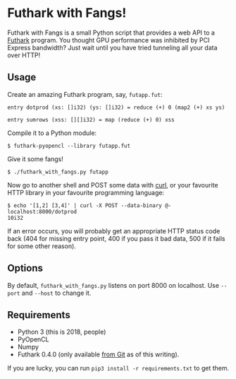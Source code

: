 # Futhark with Fangs!

Futhark with Fangs is a small Python script that provides a web API to
a [Futhark](https://futhark-lang.org) program.  You thought GPU
performance was inhibited by PCI Express bandwidth?  Just wait until
you have tried tunneling all your data over HTTP!

## Usage

Create an amazing Futhark program, say, `futapp.fut`:

```
entry dotprod (xs: []i32) (ys: []i32) = reduce (+) 0 (map2 (+) xs ys)

entry sumrows (xss: [][]i32) = map (reduce (+) 0) xss
```

Compile it to a Python module:

```
$ futhark-pyopencl --library futapp.fut
```

Give it some fangs!

```
$ ./futhark_with_fangs.py futapp
```

Now go to another shell and POST some data with
[curl](https://curl.haxx.se/), or your favourite HTTP library in your
favourite programming language:

```
$ echo '[1,2] [3,4]' | curl -X POST --data-binary @- localhost:8000/dotprod
10i32
```

If an error occurs, you will probably get an appropriate HTTP status
code back (404 for missing entry point, 400 if you pass it bad data,
500 if it fails for some other reason).

## Options

By default, `futhark_with_fangs.py` listens on port 8000 on localhost.
Use `--port` and ``--host`` to change it.

## Requirements

* Python 3 (this is 2018, people)
* PyOpenCL
* Numpy
* Futhark 0.4.0 (only available [from
  Git](https://github.com/diku-dk/futhark) as of this writing).

If you are lucky, you can run `pip3 install -r requirements.txt` to
get them.
